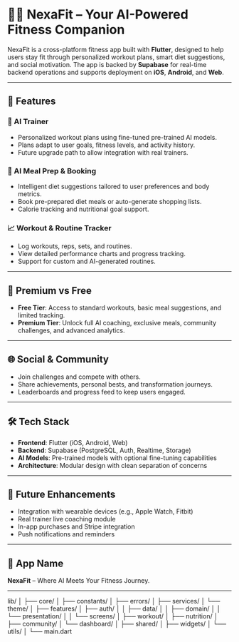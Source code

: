 # 🏋️‍♂️ NexaFit – Your AI-Powered Fitness Companion

NexaFit is a cross-platform fitness app built with **Flutter**, designed to help users stay fit through personalized workout plans, smart diet suggestions, and social motivation. The app is backed by **Supabase** for real-time backend operations and supports deployment on **iOS**, **Android**, and **Web**.

---

## 🚀 Features

### 🤖 AI Trainer
- Personalized workout plans using fine-tuned pre-trained AI models.
- Plans adapt to user goals, fitness levels, and activity history.
- Future upgrade path to allow integration with real trainers.

### 🥗 AI Meal Prep & Booking
- Intelligent diet suggestions tailored to user preferences and body metrics.
- Book pre-prepared diet meals or auto-generate shopping lists.
- Calorie tracking and nutritional goal support.

### 📈 Workout & Routine Tracker
- Log workouts, reps, sets, and routines.
- View detailed performance charts and progress tracking.
- Support for custom and AI-generated routines.

---

## 💎 Premium vs Free

- **Free Tier**: Access to standard workouts, basic meal suggestions, and limited tracking.
- **Premium Tier**: Unlock full AI coaching, exclusive meals, community challenges, and advanced analytics.

---

## 🌐 Social & Community

- Join challenges and compete with others.
- Share achievements, personal bests, and transformation journeys.
- Leaderboards and progress feed to keep users engaged.

---

## 🛠️ Tech Stack

- **Frontend**: Flutter (iOS, Android, Web)
- **Backend**: Supabase (PostgreSQL, Auth, Realtime, Storage)
- **AI Models**: Pre-trained models with optional fine-tuning capabilities
- **Architecture**: Modular design with clean separation of concerns

---

## 📌 Future Enhancements

- Integration with wearable devices (e.g., Apple Watch, Fitbit)
- Real trainer live coaching module
- In-app purchases and Stripe integration
- Push notifications and reminders

---

## 📛 App Name

**NexaFit** – Where AI Meets Your Fitness Journey.

---



lib/
│
├── core/
│   ├── constants/
│   ├── errors/
│   ├── services/
│   └── theme/
│
├── features/
│   ├── auth/
│   │   ├── data/
│   │   ├── domain/
│   │   └── presentation/
│   │       └── screens/
│   ├── workout/
│   ├── nutrition/
│   ├── community/
│   └── dashboard/
│
├── shared/
│   ├── widgets/
│   └── utils/
│
└── main.dart
